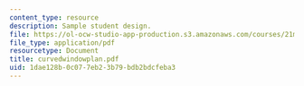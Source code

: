 ```yaml
---
content_type: resource
description: Sample student design.
file: https://ol-ocw-studio-app-production.s3.amazonaws.com/courses/21m-873-theater-arts-topics-fall-2004-january-iap-2005/1dae128b0c077eb23b79bdb2bdcfeba3_curvedwindowplan.pdf
file_type: application/pdf
resourcetype: Document
title: curvedwindowplan.pdf
uid: 1dae128b-0c07-7eb2-3b79-bdb2bdcfeba3
---
```

